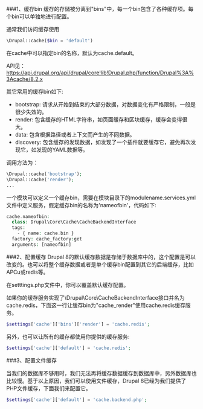 ###1、缓存bin
缓存的存储被分离到"bins"中，每一个bin包含了各种缓存项。每个bin可以单独地进行配置。

通常我们访问缓存使用
```php
\Drupal::cache($bin = 'default')
```
在cache中可以指定bin的名称，默认为cache.default。

API见：https://api.drupal.org/api/drupal/core!lib!Drupal.php/function/Drupal%3A%3Acache/8.2.x

其它常用的缓存bin如下:

* bootstrap: 请求从开始到结束的大部分数据，对数据变化有严格限制，一般是很少失效的。
* render: 包含缓存的HTML字符串，如页面缓存和区块缓存，缓存会变得很大。
* data: 包含根据路径或者上下文而产生的不同数据。
* discovery: 包含缓存的发现数据，如发现了一个插件就要缓存它，避免再次发现它，如发现的YAML数据等。

调用方法为：
```php
\Drupal::cache('bootstrap');
\Drupal::cache('render');
...
```

一个模块可以定义一个缓存bin，需要在模块目录下的modulename.services.yml文件中定义服务，假定缓存bin的名称为'nameofbin'，代码如下:
```php
cache.nameofbin:
  class: Drupal\Core\Cache\CacheBackendInterface
  tags:
    - { name: cache.bin }
  factory: cache_factory:get
  arguments: [nameofbin]
```

###2、配置缓存
Drupal 8的默认缓存数据是存储于数据库中的，这个配置是可以改变的。也可以将整个缓存数据或者是单个缓存bin配置到其它的后端缓存，比如APCu或redis等。

在setttings.php文件中，你可以覆盖默认缓存配置。

如果你的缓存服务实现了\Drupal\Core\CacheBackendInterface接口并名为cache.redis，下面这一行让缓存bin为"cache_render"使用cache.redis缓存服务。

```php
$settings['cache']['bins']['render'] = 'cache.redis';
```

另外，也可以让所有的缓存都使用你提供的缓存服务:

```php
$settings['cache']['default'] = 'cache.redis';
```

 
###3、配置文件缓存

当我们的数据库不够用时，我们无法再将缓存数据缓存到数据库中，另外数据库也比较慢。基于以上原因，我们可以使用文件缓存，Drupal 8已经为我们提供了PHP文件缓存，下面我们来配置它。

```php
$settings['cache']['default'] = 'cache.backend.php';
```